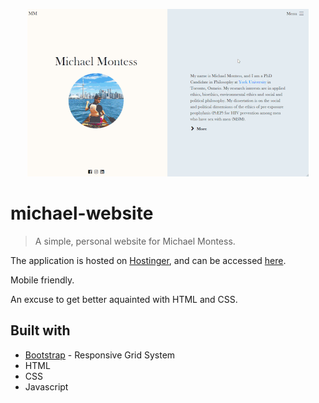 <p align="center"> 
  <img src="michael-webex.gif">
</p>


# michael-website

> A simple, personal website for Michael Montess.

The application is hosted on [Hostinger](https://www.hostinger.com/), and can be accessed [here](https://michaelmontess.com/).

Mobile friendly.

An excuse to get better aquainted with HTML and CSS.

## Built with
* [Bootstrap](https://getbootstrap.com/) - Responsive Grid System
* HTML
* CSS
* Javascript
